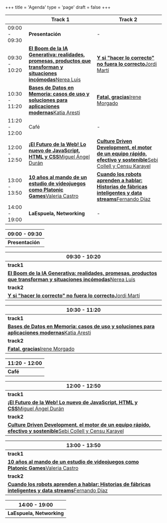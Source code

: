 +++
title = 'Agenda'
type = 'page'
draft = false
+++

<div class="hidden-small table">

|               | Track 1                                                                                                                                         | Track 2                                                                                                                                        |
| ------------- | ----------------------------------------------------------------------------------------------------------------------------------------------- | ---------------------------------------------------------------------------------------------------------------------------------------------- |
| 09:00 - 09:30 | **Presentación**                                                                                                                                | -                                                                                                                                              |
| 09:30 - 10:20 | [**El Boom de la IA Generativa: realidades, promesas, productos que transforman y situaciones incómodas**Nerea Luis](/speakers/nerea-luis#talk) | [**Y si "hacer lo correcto" no fuera lo correcto**Jordi Martí](/speakers/jordi-marti#talk)                                                     |
| 10:30 - 11:20 | [**Bases de Datos en Memoria: casos de uso y soluciones para aplicaciones modernas**Katia Aresti](/speakers/katia-aresti#talk)                  | [**Fatal, gracias**Irene Morgado](/speakers/irene-morgado#talk)                                                                                |
| 11:20 - 12:00 | Café                                                                                                                                            | -                                                                                                                                              |
| 12:00 - 12:50 | [**¡El Futuro de la Web! Lo nuevo de JavaScript, HTML y CSS**Miguel Ángel Durán](/speakers/miguel-angel-duran#talk)                             | [**Culture Driven Development, el motor de un equipo rápido, efectivo y sostenible**Sebi Collell y Censu Karayel](/speakers/sebi-collell#talk) |
| 13:00 - 13:50 | [**10 años al mando de un estudio de videojuegos como Platonic Games**Valeria Castro](/speakers/valeria-castro#talk)                            | [**Cuando los robots aprenden a hablar: Historias de fábricas inteligentes y data streams**Fernando Díaz](/speakers/fernando-diaz#talk)        |
| 14:00 - 19:00 | **LaEspuela, Networking**                                                                                                                       | -                                                                                                                                              |

</div>

<div class="hidden-big table">

| 09:00 - 09:30    |
| ---------------- |
| **Presentación** |

| 09:30 - 10:20                                                                                                                                   |
| ----------------------------------------------------------------------------------------------------------------------------------------------- |
| **track1**                                                                                                                                      |
| [**El Boom de la IA Generativa: realidades, promesas, productos que transforman y situaciones incómodas**Nerea Luis](/speakers/nerea-luis#talk) |
| **track2**                                                                                                                                      |
| [**Y si "hacer lo correcto" no fuera lo correcto**Jordi Martí](/speakers/jordi-marti#talk)                                                      |

| 10:30 - 11:20                                                                                                                  |
| ------------------------------------------------------------------------------------------------------------------------------ |
| **track1**                                                                                                                     |
| [**Bases de Datos en Memoria: casos de uso y soluciones para aplicaciones modernas**Katia Aresti](/speakers/katia-aresti#talk) |
| **track2**                                                                                                                     |
| [**Fatal, gracias**Irene Morgado](/speakers/irene-morgado#talk)                                                                |

| 11:20 - 12:00 |
| ------------- |
| **Café**      |

| 12:00 - 12:50                                                                                                                                  |
| ---------------------------------------------------------------------------------------------------------------------------------------------- |
| **track1**                                                                                                                                     |
| [**¡El Futuro de la Web! Lo nuevo de JavaScript, HTML y CSS**Miguel Ángel Durán](/speakers/miguel-angel-duran#talk)                            |
| **track2**                                                                                                                                     |
| [**Culture Driven Development, el motor de un equipo rápido, efectivo y sostenible**Sebi Collell y Censu Karayel](/speakers/sebi-collell#talk) |

| 13:00 - 13:50                                                                                                                           |
| --------------------------------------------------------------------------------------------------------------------------------------- |
| **track1**                                                                                                                              |
| [**10 años al mando de un estudio de videojuegos como Platonic Games**Valeria Castro](/speakers/valeria-castro#talk)                    |
| **track2**                                                                                                                              |
| [**Cuando los robots aprenden a hablar: Historias de fábricas inteligentes y data streams**Fernando Díaz](/speakers/fernando-diaz#talk) |

| 14:00 - 19:00             |
| ------------------------- |
| **LaEspuela, Networking** |

</div>
